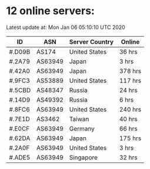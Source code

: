 # 12 online servers:

Latest update at: Mon Jan 06 05:10:10 UTC 2020

| ID | ASN | Server Country | Online |
| -- | --- | -------------- | ------ |
| #.D09B | AS174 | United States | 36 hrs |
| #.2A79 | AS63949 | Japan | 3 hrs |
| #.42A0 | AS63949 | Japan | 378 hrs |
| #.9FC3 | AS53889 | United States | 117 hrs |
| #.5CBD | AS48347 | Russia | 24 hrs |
| #.14D9 | AS49392 | Russia | 6 hrs |
| #.8FC6 | AS63949 | United States | 240 hrs |
| #.7E1D | AS3462 | Taiwan | 40 hrs |
| #.E0CF | AS63949 | Germany | 66 hrs |
| #.62DA | AS63949 | Japan | 175 hrs |
| #.2A0F | AS63949 | United States | 3 hrs |
| #.ADE5 | AS63949 | Singapore | 32 hrs |

